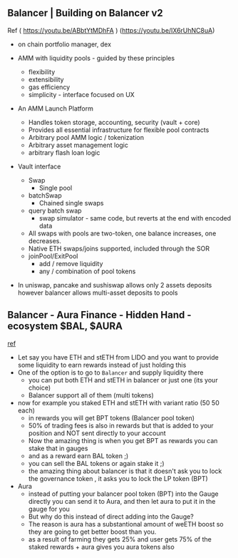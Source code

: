 ## Balancer | Building on Balancer v2

Ref ( https://youtu.be/ABbtYtMDhFA ) (https://youtu.be/IX6rUhNC8uA)
- on chain portfolio manager, dex
- AMM with liquidity pools - guided by these principles
    - flexibility
    - extensibility
    - gas efficiency
    - simplicity - interface focused on UX
    
- An AMM Launch Platform
    - Handles token storage, accounting, security (vault + core)
    - Provides all essential infrastructure for flexible pool contracts
    - Arbitrary pool AMM logic / tokenization
    - Arbitrary asset management logic
    - arbitrary flash loan logic
- Vault interface
    - Swap
        - Single pool
    - batchSwap
        - Chained single swaps
    - query batch swap
        - swap simulator - same code, but reverts at the end with encoded data
    - All swaps with pools are two-token, one balance increases, one decreases.
    - Native ETH swaps/joins supported, included through the SOR
    - joinPool/ExitPool
        - add / remove liquidity
        - any / combination of pool tokens
- In uniswap, pancake and sushiswap allows only 2 assets deposits however balancer allows multi-asset deposits to pools

## Balancer - Aura Finance - Hidden Hand - ecosystem $BAL, $AURA
 [ref](https://youtu.be/1VQ3hdnn3yc)
 
- Let say you have ETH and stETH from LIDO and you want to provide some liquidity to earn rewards instead of just holding this
- One of the option is to go to `Balancer` and supply liquidity there
    - you can put both ETH and stETH in balancer or just one (its your choice) 
    - Balancer support all of them (multi tokens)
- now for example you staked ETH and stETH with variant ratio (50 50 each)
    - in rewards you will get BPT tokens (Balancer pool token)
    - 50% of trading fees is also in rewards but that is added to your position and NOT sent directly to your account
    - Now the amazing thing is when you get BPT as rewards you can stake that in gauges
    - and as a reward earn BAL token ;)
    - you can sell the BAL tokens or again stake it ;)
    - the amazing thing about balancer is that it doesn't ask you to lock the governance token , it asks you to lock the LP token (BPT) 
- Aura
    - instead of putting your balancer pool token (BPT) into the Gauge directly you can send it to Aura, and then let aura to put it in the gauge for you
    - But why do this instead of direct adding into the Gauge?
    - The reason is aura has a substantional amount of weETH boost so they are going to get better boost than you.
    - as a result of farming they gets 25% and user gets 75% of the staked rewards + aura gives you aura tokens also